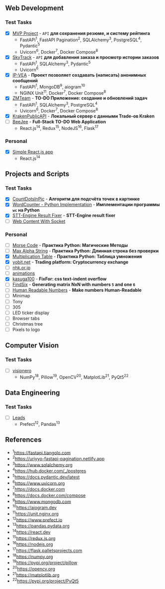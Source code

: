 ## Web Development

### Test Tasks
- [x] [MVP Project](./WebDevelopment/MVPProject) - `API` **для сохранения резюме, и систему рейтинга**
  - FastAPI<sup>1</sup>,
    FastAPI Pagination<sup>2</sup>,
    SQLAlchemy<sup>3</sup>,
    PostgreSQL<sup>4</sup>,
    Pydantic<sup>5</sup>
  - Uvicorn<sup>6</sup>,
    Docker<sup>7</sup>,
    Docker Compose<sup>8</sup>
- [x] [SkyTrack](./WebDevelopment/SkyTrack) - `API` **для добавления заказа и просмотр истории заказов**
  - FastAPI<sup>1</sup>,
    SQLAlchemy<sup>3</sup>,
    Pydantic<sup>5</sup>
  - Uvicorn<sup>6</sup>
- [x] [IP-VEA](./WebDevelopment/IP-VEA) - **Проект позволяет создавать (написать) анонимных сообщений**
  - FastAPI<sup>1</sup>,
    MongoDB<sup>9</sup>,
    aiogram<sup>10</sup>
  - NGINX Unit<sup>11</sup>,
    Docker<sup>7</sup>,
    Docker Compose<sup>8</sup>
- [x] [ZMTeam](./WebDevelopment/ZMTeam) - **TO-DO Приложение: создание и обновлений задач**
  - FastAPI<sup>1</sup>,
    SQLAlchemy<sup>3</sup>,
    PostgreSQL<sup>4</sup>
  - Uvicorn<sup>6</sup>,
    Docker<sup>7</sup>,
    Docker Compose<sup>8</sup>
- [x] [KrakenPublicAPI](./WebDevelopment/KrakenPublicAPI) - **Локальный сервер с данными Trade-ов Kraken**
- [ ] [BeeJee](./WebDevelopment/BeeJee) - **Full-Stack TO-DO Web Application**
  - React.js<sup>14</sup>,
    Redux<sup>15</sup>,
    NodeJS<sup>16</sup>,
    Flask<sup>17</sup>

### Personal
- [x] [Simple React.js app](./WebDevelopment/Personal/ReactJS)
  - React.js<sup>14</sup>

## Projects and Scripts

### Test Tasks
- [x] [CountDotsInPic](./ProjectsAndScripts/CountDotsInPic) - **Алгоритм для подсчёта точек в картинке**
- [x] [WordCounter - Python Implementation](ProjectsAndScripts/WordCounter/wc.py) - **Имплементации программы `wc` на Python**
- [x] [STT-Engine Result Fixer](ProjectsAndScripts/ImotIO) - **STT-Engine result fixer**
- [ ] [Web Content With Socket](./ProjectsAndScripts/WebContentWithSocket)

### Personal
- [ ] [Morse Code](./ProjectsAndScripts/Personal/MorseCode) - **Практика Python: Магические Методы**
- [ ] [Max Alpha String](./ProjectsAndScripts/Personal/max_string_by_alpha_without_check) - **Практика Python: Длинная строка без проверки**
- [x] [Multiplication Table](./ProjectsAndScripts/Personal/MultiplicationTable) - **Практика Python: Таблица умножения**
- [x] [yobit.net](./ProjectsAndScripts/Personal/yobit.net) - **Trading platform: Cryptocurrency exchange**
- [ ] [nhk.or.jp](./ProjectsAndScripts/Personal/nhk.or.jp)
- [ ] [animations](./ProjectsAndScripts/Personal/animations)
- [x] [kasuga100](./ProjectsAndScripts/Personal/kasuga100) - **FixFor: css text-indent overflow**
- [ ] [FindSix](./ProjectsAndScripts/Personal/FindSix) - **Generating matrix NxN with numbers `5` and one `6`**
- [ ] [Human Readable Numbers](./ProjectsAndScripts/Personal/HumanReadableNumbers) - **Make numbers Human-Readable**
- [ ] Minimap
- [ ] Tony
- [ ] 305
- [ ] LED ticker display
- [ ] Browser tabs
- [ ] Christmas tree
- [ ] Pixels to logo

## Computer Vision

### Test Tasks
- [ ] [visionero](./ComputerVision/visionero)
  - NumPy<sup>18</sup>,
    Pillow<sup>19</sup>,
    OpenCV<sup>20</sup>,
    MatplotLib<sup>21</sup>,
    PyQt5<sup>22</sup>

## Data Engineering

### Test Tasks
- [ ] [Leads](./DataEngineering/Leads)
  - Prefect<sup>12</sup>,
    Pandas<sup>13</sup>

## References
- <sup>1</sup>https://fastapi.tiangolo.com
- <sup>2</sup>https://uriyyo-fastapi-pagination.netlify.app
- <sup>3</sup>https://www.sqlalchemy.org
- <sup>4</sup>https://hub.docker.com/_/postgres
- <sup>5</sup>https://docs.pydantic.dev/latest
- <sup>6</sup>https://www.uvicorn.org
- <sup>7</sup>https://docs.docker.com
- <sup>8</sup>https://docs.docker.com/compose
- <sup>9</sup>https://www.mongodb.com
- <sup>10</sup>https://aiogram.dev
- <sup>11</sup>https://unit.nginx.org
- <sup>12</sup>https://www.prefect.io
- <sup>13</sup>https://pandas.pydata.org
- <sup>14</sup>https://react.dev
- <sup>15</sup>https://redux.js.org
- <sup>16</sup>https://nodejs.org
- <sup>17</sup>https://flask.palletsprojects.com
- <sup>18</sup>https://numpy.org
- <sup>19</sup>https://pypi.org/project/pillow
- <sup>20</sup>https://opencv.org
- <sup>21</sup>https://matplotlib.org
- <sup>22</sup>https://pypi.org/project/PyQt5
